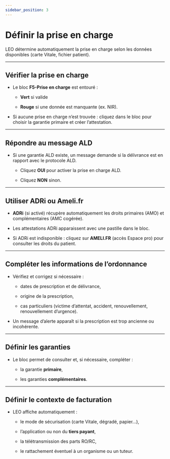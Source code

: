 ```yaml
---
sidebar_position: 3
---
```


# Définir la prise en charge

LEO détermine automatiquement la prise en charge selon les données disponibles (carte Vitale, fichier patient).

---
## Vérifier la prise en charge

- Le bloc **F5-Prise en charge** est entouré :
    
    - **Vert** si valide
        
    - **Rouge** si une donnée est manquante (ex. NIR).
        
- Si aucune prise en charge n’est trouvée : cliquez dans le bloc pour choisir la garantie primaire et créer l’attestation.
    

---

## Répondre au message ALD

- Si une garantie ALD existe, un message demande si la délivrance est en rapport avec le protocole ALD.
    
    - Cliquez **OUI** pour activer la prise en charge ALD.
        
    - Cliquez **NON** sinon.
        

---

## Utiliser ADRi ou Ameli.fr

- **ADRi** (si activé) récupère automatiquement les droits primaires (AMO) et complémentaires (AMC cogérée).
    
- Les attestations ADRi apparaissent avec une pastille dans le bloc.
    
- Si ADRi est indisponible : cliquez sur **AMELI.FR** (accès Espace pro) pour consulter les droits du patient.
    

---

## Compléter les informations de l’ordonnance

- Vérifiez et corrigez si nécessaire :
    
    - dates de prescription et de délivrance,
        
    - origine de la prescription,
        
    - cas particuliers (victime d’attentat, accident, renouvellement, renouvellement d’urgence).
        
- Un message d’alerte apparaît si la prescription est trop ancienne ou incohérente.
    

---

## Définir les garanties

- Le bloc permet de consulter et, si nécessaire, compléter :
    
    - la garantie **primaire**,
        
    - les garanties **complémentaires**.
        

---

## Définir le contexte de facturation

- LEO affiche automatiquement :
    
    - le mode de sécurisation (carte Vitale, dégradé, papier…),
        
    - l’application ou non du **tiers payant**,
        
    - la télétransmission des parts RO/RC,
        
    - le rattachement éventuel à un organisme ou un tuteur.
        